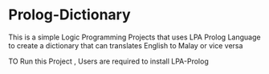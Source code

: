 # Prolog-Dictionary
This is a simple Logic Programming Projects that uses LPA Prolog Language to create a dictionary that can translates English to Malay or vice versa

TO Run this Project , Users are required to install LPA-Prolog
